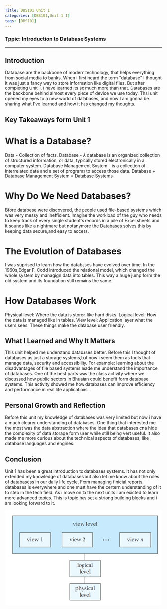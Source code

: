 ```yaml
---
Title: DBS101 Unit 1 
categories: [DBS101,Unit 1 I]
tags: [DBS101]
---
```


### Tppic: Introduction to Database Systems
----

## Introduction

Database are the backbone of modern technology, that helps everything from social media to banks. When i first heard the term "database" i thought it was just a fancy way to store information like digital files. But after completing Unit 1, I have learned its so much more than that. Databases are the backbone behind almost every piece of device we use today. Thsi unit opened my eyes to a new world of databases, and now I am gonna be sharing what I've learned and how it has changed my thoughts.

## Key Takeaways form Unit 1

# What is a Database?
Data - Collection of facts.
Database - A database is an organized collection of
structured information, or data, typically stored
electronically in a computer system.
Database Management System - is a collection of
interrelated data and a set of programs to access those
data.
Database + Database Management System = Database
Systems

# Why Do We Need Databases?
Bfore databese were discovered, the people used file-based systems which was very messy and inefficient. Imagine the workload of the guy who needs to keep track of every single student's records in a pile of Excel sheets and it sounds like a nightmare but notanymore the Databases solves this by keeping data secure,and easy to access.

# The Evolution of Databases
I was suprised to learn how the databases have evolved over time. In the 1960s,Edgar F. Codd introduced the relational model, which changed the whole system by managign data into tables. This way a huge jump form the old system and its foundation still remains the same.

# How Databases Work
Physical level: Where the data is stored like hard disks.
Logical level: How the data is managed like in tables.
View level: Application layer what the users sees.
These things make the database user friendly.

## What I Learned and Why It Matters

This unit helped me understand databases better. Before this I thought of databases as just a storage systems,but now i seem them as tools that manage data, security and accessibility. For example: learning about the disadvantages of file based systems made me understand the importance of databases.
One of the best parts was the class activity where we discussed how public sectors in Bhuatan could benefit form database systems. This activity showed me how databases can improve efficiency and performance in real life applications.

## Personal Growth and Reflection
Before this unit my knowledge of databases was very limited but now i have a much clearer understanding of databases. One thing that interested me the most was the data abstraction where the idea that databases cna hide the complexity of data storage form user while still being vert useful. It also made me more curious about the techinical aspects of databases, like database languages and engines.

## Conclusion

Unit 1 has been a great introduction to databases systems. It has not only extended my knowledge of databases but also let me know about the roles of databasess in our daily life cycle. From managing finicial reports, databases is everywhere and one must have the certern understanding of it to step in the tech field. As i move on to the next units i am exicted to learn more advanced topics. This is topic has set a striong building blocks and i am looking forward to it.

![Three Levels of Data Abstraction](../assets/img/3%20lavel.png)


